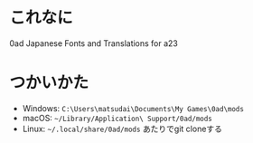 # これなに
0ad Japanese Fonts and Translations for a23
# つかいかた

* Windows: `C:\Users\matsudai\Documents\My Games\0ad\mods`
* macOS: `~/Library/Application\ Support/0ad/mods`
* Linux: `~/.local/share/0ad/mods`
あたりでgit cloneする
